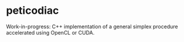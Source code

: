 # peticodiac
Work-in-progress: C++ implementation of a general simplex procedure accelerated using OpenCL or CUDA.
